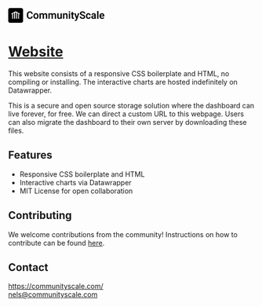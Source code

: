 <a href="https://communityscale.com">
    <img src="https://raw.githubusercontent.com/CommunityScale/media-kit/main/png/communityscale-wordmark-black.png" alt="CommunityScale Wordmark Black" height="30">
</a>

# [Website](https://communityscale.github.io/DowntownSyracuse/)
  
This website consists of a responsive CSS boilerplate and HTML, no compiling or installing. The interactive charts are hosted indefinitely on Datawrapper. 

This is a secure and open source storage solution where the dashboard can live forever, for free. We can direct a custom URL to this webpage. Users can also migrate the dashboard to their own server by downloading these files.

## Features
- Responsive CSS boilerplate and HTML
- Interactive charts via Datawrapper
- MIT License for open collaboration

## Contributing
We welcome contributions from the community! Instructions on how to contribute can be found [here](/CONTRIBUTING.md).

## Contact
https://communityscale.com/  
nels@communityscale.com  
